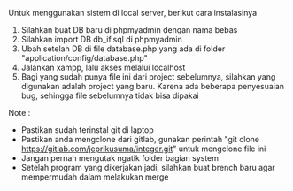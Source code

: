 Untuk menggunakan sistem di local server, berikut cara instalasinya

1. Silahkan buat DB baru di phpmyadmin dengan nama bebas
2. Silahkan import DB db_if.sql di phpmyadmin
3. Ubah setelah DB di file database.php yang ada di folder "application/config/database.php"
4. Jalankan xampp, lalu akses melalui localhost
5. Bagi yang sudah punya file ini dari project sebelumnya, silahkan yang digunakan adalah project yang baru. Karena ada beberapa penyesuaian bug, sehingga file sebelumnya tidak bisa dipakai


Note :
- Pastikan sudah terinstal git di laptop
- Pastikan anda mengclone dari gitlab, gunakan perintah "git clone https://gitlab.com/jeprikusuma/integer.git" untuk mengclone file ini
- Jangan pernah mengutak ngatik folder bagian system
- Setelah program yang dikerjakan jadi, silahkan buat brench baru agar mempermudah dalam melakukan merge




